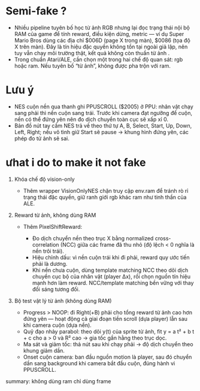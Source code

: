 # Semi-fake ?

* Nhiều pipeline tuyên bố học từ ảnh RGB nhưng lại đọc trạng thái nội bộ RAM của game để tính reward, điều kiện dừng, metric — ví dụ Super Mario Bros dùng các địa chỉ \$006D (page X trong màn), \$0086 (tọa độ X trên màn). Đây là tín hiệu đặc quyền không tồn tại ngoài giả lập, nên tuy vẫn chạy môi trường thật, kết quả không còn thuần từ ảnh .
* Trong chuẩn Atari/ALE, cần chọn một trong hai chế độ quan sát: rgb hoặc ram. Nếu tuyên bố “từ ảnh”, không được pha trộn với ram.

# Lưu ý 

* NES cuộn nền qua thanh ghi PPUSCROLL (\$2005) ở PPU: nhân vật chạy sang phải thì nền cuộn sang trái. Trước khi camera đạt ngưỡng để cuộn, nền có thể đứng yên nên đo dịch chuyển toàn cục sẽ xấp xỉ 0.
* Bản đồ nút tay cầm NES trả về theo thứ tự A, B, Select, Start, Up, Down, Left, Right; nếu vô tình giữ Start sẽ pause → khung hình đứng yên, các phép đo từ ảnh sẽ sai.

# ưhat i do to make it not fake

1. Khóa chế độ vision-only

   * Thêm wrapper VisionOnlyNES chặn truy cập env.ram để tránh rò rỉ trạng thái đặc quyền, giữ ranh giới rgb khác ram như tinh thần của ALE.

2. Reward từ ảnh, không dùng RAM

   * Thêm PixelShiftReward:

     * Đo dịch chuyển nền theo trục X bằng normalized cross-correlation (NCC) giữa các frame đã thu nhỏ (độ lệch < 0 nghĩa là nền trôi trái).
     * Hiệu chỉnh dấu: vì nền cuộn trái khi đi phải, reward quy ước tiến phải là dương.
     * Khi nền chưa cuộn, dùng template matching NCC theo dõi dịch chuyển cục bộ của nhân vật (player Δx), rồi chọn nguồn tín hiệu mạnh hơn làm reward. NCC/template matching bền vững với thay đổi sáng tương đối.

3. Bộ test vật lý từ ảnh (không dùng RAM)

   * Progress > NOOP: đi Right(+B) phải cho tổng reward từ ảnh cao hơn đứng yên — hoạt động cả giai đoạn tiền scroll (dựa player) lẫn sau khi camera cuộn (dựa nền).
   * Quỹ đạo nhảy parabol: theo dõi y(t) của sprite từ ảnh, fit y = a t² + b t + c cho a > 0 và R² cao → gia tốc gần hằng theo trục dọc.
   * Ma sát và giảm tốc: thả nút sau khi chạy phải → độ dịch chuyển theo khung giảm dần.
   * Onset cuộn camera: ban đầu nguồn motion là player, sau đó chuyển dần sang background khi camera bắt đầu cuộn, đúng hành vi PPUSCROLL.


summary: không dùng ram chỉ dùng frame